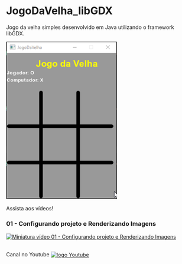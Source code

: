 # JogoDaVelha_libGDX
Jogo da velha simples desenvolvido em Java utilizando o framework libGDX.

<img width="300px" src="JogoDaVelha/assets/eclipse_mqdfr84Osz.gif">

Assista aos vídeos!

### 01 - Configurando projeto e Renderizando Imagens
<a href="https://youtu.be/sOrVoWUAqJU"><img width="250px" src="https://img.youtube.com/vi/sOrVoWUAqJU/0.jpg" alt="Miniatura vídeo 01 - Configurando projeto e Renderizando Imagens"></a>

<br/>
Canal no Youtube 
<a href="https://www.youtube.com/@wellinson" target="_blank"><img align="center" alt="logo Youtube" src="https://img.shields.io/badge/YouTube-FF0000?style=for-the-badge&logo=youtube&logoColor=white"></a>

